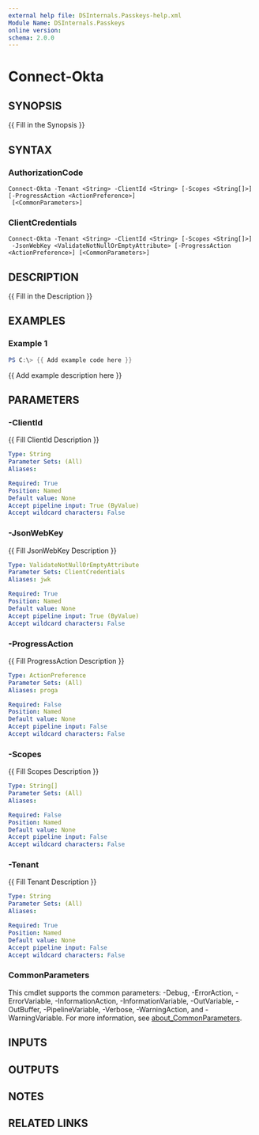 ```yaml
---
external help file: DSInternals.Passkeys-help.xml
Module Name: DSInternals.Passkeys
online version:
schema: 2.0.0
---
```


# Connect-Okta

## SYNOPSIS
{{ Fill in the Synopsis }}

## SYNTAX

### AuthorizationCode
```
Connect-Okta -Tenant <String> -ClientId <String> [-Scopes <String[]>] [-ProgressAction <ActionPreference>]
 [<CommonParameters>]
```

### ClientCredentials
```
Connect-Okta -Tenant <String> -ClientId <String> [-Scopes <String[]>]
 -JsonWebKey <ValidateNotNullOrEmptyAttribute> [-ProgressAction <ActionPreference>] [<CommonParameters>]
```

## DESCRIPTION
{{ Fill in the Description }}

## EXAMPLES

### Example 1
```powershell
PS C:\> {{ Add example code here }}
```

{{ Add example description here }}

## PARAMETERS

### -ClientId
{{ Fill ClientId Description }}

```yaml
Type: String
Parameter Sets: (All)
Aliases:

Required: True
Position: Named
Default value: None
Accept pipeline input: True (ByValue)
Accept wildcard characters: False
```

### -JsonWebKey
{{ Fill JsonWebKey Description }}

```yaml
Type: ValidateNotNullOrEmptyAttribute
Parameter Sets: ClientCredentials
Aliases: jwk

Required: True
Position: Named
Default value: None
Accept pipeline input: True (ByValue)
Accept wildcard characters: False
```

### -ProgressAction
{{ Fill ProgressAction Description }}

```yaml
Type: ActionPreference
Parameter Sets: (All)
Aliases: proga

Required: False
Position: Named
Default value: None
Accept pipeline input: False
Accept wildcard characters: False
```

### -Scopes
{{ Fill Scopes Description }}

```yaml
Type: String[]
Parameter Sets: (All)
Aliases:

Required: False
Position: Named
Default value: None
Accept pipeline input: False
Accept wildcard characters: False
```

### -Tenant
{{ Fill Tenant Description }}

```yaml
Type: String
Parameter Sets: (All)
Aliases:

Required: True
Position: Named
Default value: None
Accept pipeline input: False
Accept wildcard characters: False
```

### CommonParameters
This cmdlet supports the common parameters: -Debug, -ErrorAction, -ErrorVariable, -InformationAction, -InformationVariable, -OutVariable, -OutBuffer, -PipelineVariable, -Verbose, -WarningAction, and -WarningVariable. For more information, see [about_CommonParameters](http://go.microsoft.com/fwlink/?LinkID=113216).

## INPUTS

## OUTPUTS

## NOTES

## RELATED LINKS
